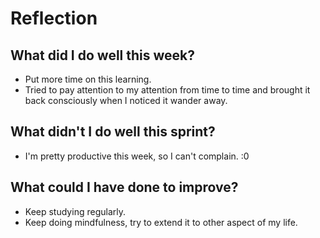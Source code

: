 # Reflection

## What did I do well this week?   
- Put more time on this learning.
- Tried to pay attention to my attention from time to time and brought it back consciously when I noticed it wander away.

## What didn't I do well this sprint?
- I'm pretty productive this week, so I can't complain. :0 

## What could I have done to improve?    
- Keep studying regularly.
- Keep doing mindfulness, try to extend it to other aspect of my life. 
